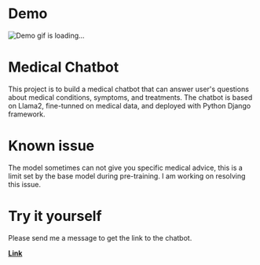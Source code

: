 # Demo

<img alt="Demo gif is loading..." src="https://github.com/user-attachments/assets/ea7bf990-f6ba-4857-a5a0-8152f16c68f1" >


# Medical Chatbot

This project is to build a medical chatbot that can answer user's questions about medical conditions, symptoms, and treatments. The chatbot is based on Llama2, fine-tunned on medical data, and deployed with Python Django framework.

# Known issue

The model sometimes can not give you specific medical advice, this is a limit set by the base model during pre-training. I am working on resolving this issue.

# Try it yourself

Please send me a message to get the link to the chatbot.

**[Link](https://github.com/djjbxxz/Medical-ChatBot)**
